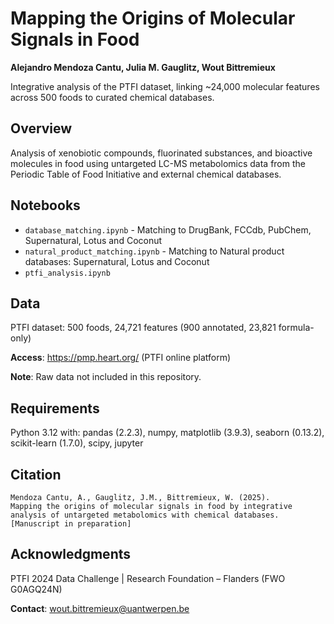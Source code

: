 # Mapping the Origins of Molecular Signals in Food

**Alejandro Mendoza Cantu, Julia M. Gauglitz, Wout Bittremieux**

Integrative analysis of the PTFI dataset, linking ~24,000 molecular features across 500 foods to curated chemical databases.

## Overview

Analysis of xenobiotic compounds, fluorinated substances, and bioactive molecules in food using untargeted LC-MS metabolomics data from the Periodic Table of Food Initiative and external chemical databases.


## Notebooks

- `database_matching.ipynb` - Matching to DrugBank, FCCdb, PubChem, Supernatural, Lotus and Coconut
- `natural_product_matching.ipynb` - Matching to Natural product databases: Supernatural, Lotus and Coconut
- `ptfi_analysis.ipynb` 

## Data

PTFI dataset: 500 foods, 24,721 features (900 annotated, 23,821 formula-only)

**Access**: https://pmp.heart.org/ (PTFI online platform)

**Note**: Raw data not included in this repository.

## Requirements

Python 3.12 with: pandas (2.2.3), numpy, matplotlib (3.9.3), seaborn (0.13.2), scikit-learn (1.7.0), scipy, jupyter

## Citation
```
Mendoza Cantu, A., Gauglitz, J.M., Bittremieux, W. (2025). 
Mapping the origins of molecular signals in food by integrative 
analysis of untargeted metabolomics with chemical databases. 
[Manuscript in preparation]
```

## Acknowledgments

PTFI 2024 Data Challenge | Research Foundation – Flanders (FWO G0AGQ24N)

**Contact**: wout.bittremieux@uantwerpen.be